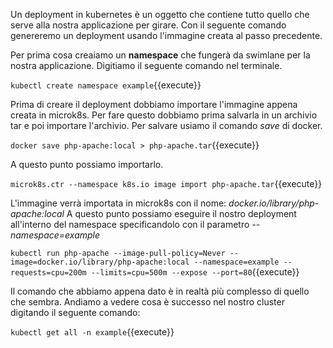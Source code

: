 Un deployment in kubernetes è un oggetto che contiene tutto quello che serve alla nostra applicazione per girare. Con il seguente comando genereremo un deployment usando l'immagine creata al passo precedente.

Per prima cosa creaiamo un **namespace** che fungerà da swimlane per la nostra applicazione. Digitiamo il seguente comando nel terminale.

`kubectl create namespace example`{{execute}}

Prima di creare il deployment dobbiamo importare l'immagine appena creata in microk8s. Per fare questo dobbiamo prima salvarla in un archivio tar e poi importare l'archivio.
Per salvare usiamo il comando *save* di docker.

`docker save php-apache:local > php-apache.tar`{{execute}}

A questo punto possiamo importarlo.

`microk8s.ctr --namespace k8s.io image import php-apache.tar`{{execute}}

L'immagine verrà importata in microk8s con il nome: *docker.io/library/php-apache:local*
A questo punto possiamo eseguire il nostro deployment all'interno del namespace specificandolo con il parametro *--namespace=example*

`kubectl run php-apache --image-pull-policy=Never --image=docker.io/library/php-apache:local --namespace=example --requests=cpu=200m --limits=cpu=500m --expose --port=80`{{execute}}

Il comando che abbiamo appena dato è in realtà più complesso di quello che sembra. Andiamo a vedere cosa è successo nel nostro cluster digitando il seguente comando:

`kubectl get all -n example`{{execute}}

